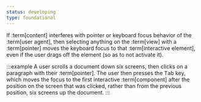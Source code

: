 ```yaml
---
status: developing
type: foundational
---
```


If :term[content] interferes with pointer or keyboard focus behavior of the :term[user agent], then selecting anything on the :term[view] with a :term[pointer] moves the keyboard focus to that :term[interactive element], even if the user drags off the element (so as to not activate it).

:::example
A user scrolls a document down six screens, then clicks on a paragraph with their :term[pointer]. The user then presses the <kbd>Tab</kbd> key, which moves the focus to the first interactive :term[component] after the position on the screen that was clicked, rather than from the previous position, six screens up the document.
:::